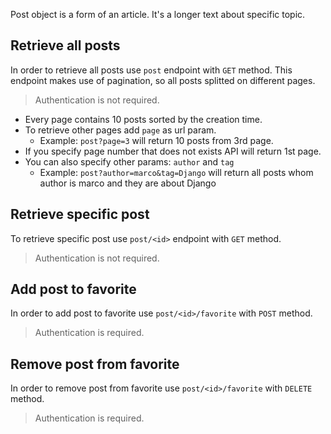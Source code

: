 Post object is a form of an article. It's a longer text about specific topic.

## Retrieve all posts
In order to retrieve all posts use `post` endpoint with `GET` method. This endpoint makes use of pagination, so all posts splitted on different pages.
> Authentication is not required.
- Every page contains 10 posts sorted by the creation time.
- To retrieve other pages add `page` as url param.
  - Example: `post?page=3` will return 10 posts from 3rd page.
- If you specify page number that does not exists API will return 1st page.
- You can also specify other params: `author` and `tag`
  - Example: `post?author=marco&tag=Django` will return all posts whom author is marco and they are about Django

## Retrieve specific post
To retrieve specific post use `post/<id>` endpoint with `GET` method.
> Authentication is not required.

## Add post to favorite
In order to add post to favorite use `post/<id>/favorite` with `POST` method.
> Authentication is required.

## Remove post from favorite
In order to remove post from favorite use `post/<id>/favorite` with `DELETE` method.
> Authentication is required.
